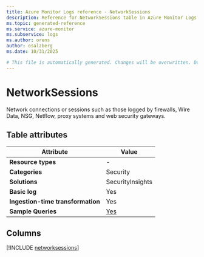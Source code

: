 ```yaml
---
title: Azure Monitor Logs reference - NetworkSessions
description: Reference for NetworkSessions table in Azure Monitor Logs.
ms.topic: generated-reference
ms.service: azure-monitor
ms.subservice: logs
ms.author: orens
author: osalzberg
ms.date: 10/31/2025

# This file is automatically generated. Changes will be overwritten. Do not change this file directly.
---
```


# NetworkSessions

Network connections or sessions such as those logged by firewalls, Wire Data, NSG, Netflow, proxy systems and web security gateways.


## Table attributes

|Attribute|Value|
|---|---|
|**Resource types**|-|
|**Categories**|Security|
|**Solutions**| SecurityInsights|
|**Basic log**|Yes|
|**Ingestion-time transformation**|Yes|
|**Sample Queries**|[Yes](/azure/azure-monitor/reference/queries/networksessions)|



## Columns
  
[!INCLUDE [networksessions](~/reusable-content/ce-skilling/azure/includes/azure-monitor/reference/tables/networksessions-include.md)]
